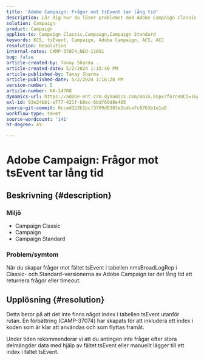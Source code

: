 ```yaml
---
title: 'Adobe Campaign: Frågor mot tsEvent tar lång tid'
description: Lär dig hur du löser problemet med Adobe Campaign Classic där det tar lång tid att returnera eller timeout.
solution: Campaign
product: Campaign
applies-to: Campaign Classic,Campaign,Campaign Standard
keywords: KCS, tsEvent, Campaign, Adobe Campaign, ACS, ACC
resolution: Resolution
internal-notes: CAMP-37074,NEO-11091
bug: false
article-created-by: Tanay Sharma .
article-created-date: 5/2/2024 1:15:40 PM
article-published-by: Tanay Sharma .
article-published-date: 5/2/2024 1:16:28 PM
version-number: 5
article-number: KA-14708
dynamics-url: https://adobe-ent.crm.dynamics.com/main.aspx?forceUCI=1&pagetype=entityrecord&etn=knowledgearticle&id=5670f511-8608-ef11-9f8a-6045bd026dc7
exl-id: 93e24bb1-e777-421f-b0ec-6bdf69d8e485
source-git-commit: 0cced323b1bcf3709d8383e2cdca7c8763b1e1a0
workflow-type: tm+mt
source-wordcount: '141'
ht-degree: 4%

---
```


# Adobe Campaign: Frågor mot tsEvent tar lång tid

## Beskrivning {#description}


### Miljö

- Campaign Classic
- Campaign
- Campaign Standard




### Problem/symtom

När du skapar frågor mot fältet tsEvent i tabellen nmsBroadLogRcp i Classic- och Standard-versionerna av Adobe Campaign tar det lång tid att returnera frågor eller timeout.


## Upplösning {#resolution}


Detta beror på att det inte finns något index i tabellen tsEvent utanför rutan. En förbättring (CAMP-37074) har skapats för att inkludera ett index i koden som är klar att användas och som flyttas framåt.

Under tiden rekommenderar vi att du antingen inte frågar efter stora delmängder data med hjälp av fältet tsEvent eller manuellt lägger till ett index i fältet tsEvent.
